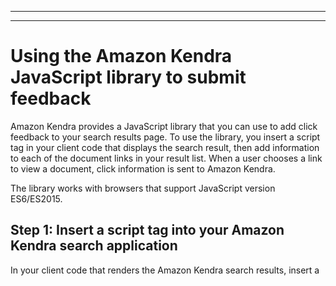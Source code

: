 --------

--------

# Using the Amazon Kendra JavaScript library to submit feedback<a name="feedback-javascript"></a>

Amazon Kendra provides a JavaScript library that you can use to add click feedback to your search results page\. To use the library, you insert a script tag in your client code that displays the search result, then add information to each of the document links in your result list\. When a user chooses a link to view a document, click information is sent to Amazon Kendra\.

The library works with browsers that support JavaScript version ES6/ES2015\.

## Step 1: Insert a script tag into your Amazon Kendra search application<a name="javascript-step-1"></a>

In your client code that renders the Amazon Kendra search results, insert a <script> tag and add a reference to the JavaScript library:

```
<script>
 (function(w, d, s, c, g, n) {
   if(!w[n]) {
     w[n] = w[n] || function () {
           (w[n].q = w[n].q || []).push(arguments);
     }
     w[n].st = new Date().getTime();
     w[n].ep = g;
     var e = document.createElement(s),
         j = document.getElementsByTagName(s)[0];
     e.async = 1;
     e.src = c;
     e.type = 'module';
     j.parentNode.insertBefore(e, j);
   }
 })(window, document, 'script', 
 'library download URL', 
 'feedback endpoint',
 'kendraFeedback');
</script>
```

The script asynchronously downloads the JavaScript library from an Amazon Kendra hosted CDN and initializes a global variable called `kendraFeedback` that enables you to set optional parameters\.

Replace *library download URL* and *feedback endpoint* with an identifier from the following table based on the region that hosts your Amazon Kendra index\.


| Region | Download URL | Feedback endpoint | 
| --- | --- | --- | 
| us\-east\-1 | https://d2zm0lpns956f8\.cloudfront\.net/ksf\-v1\.js | https://ujxwp5s92h\.execute\-api\.us\-east\-1\.amazonaws\.com/prod/submit | 
| us\-east\-2 |  https://d2crv7fufeg244\.cloudfront\.net/ksf\-v1\.js | https://i6h76zwzf3\.execute\-api\.us\-east\-2\.amazonaws\.com/prod/submit | 
| us\-west\-2 | https://d2iezfpnpcoujy\.cloudfront\.net/ksf\-v1\.js | https://wg6nim909c\.execute\-api\.us\-west\-2\.amazonaws\.com/prod/submit | 
| ca\-central\-1 | https://d1zbkfomowykaq\.cloudfront\.net/ksf\-v1\.js | https://budi8txevj\.execute\-api\.ca\-central\-1\.amazonaws\.com/prod/submit | 
| eu\-west\-1 | https://d3gptlxtulu4us\.cloudfront\.net/ksf\-v1\.js | https://po2b11740b\.execute\-api\.eu\-west\-1\.amazonaws\.com/prod/submit | 
| ap\-southeast\-1 | https://d1vvuam7g4taoe\.cloudfront\.net/ksf\-v1 | https://9je5uw7t5l\.execute\-api\.ap\-southeast\-1\.amazonaws\.com/prod/submit | 
| ap\-southeast\-2 | https://dopqntoe6z0ce\.cloudfront\.net/ksf\-v1\.js | https://oovf4nvjj7\.execute\-api\.ap\-southeast\-2\.amazonaws\.com/prod/submit | 

For example, if your index is in US East \(N\. Virginia\), *library download URL* is `https://d2zm0lpns956f8.cloudfront.net/ksf-v1.js` and *feedback endpoint* is `https://ujxwp5s92h.execute-api.us-east-1.amazonaws.com/prod/submit`\.

There are two optional settings that you can make for the Amazon Kendra JavaScript library:
+ `disableCookies` – By default, Amazon Kendra sets a cookie that uniquely identifies the user\. Set this to `true` to disable the cookie\.

  ```
  kendraFeedback('disableCookie', 'true | false');
  ```

  `searchDivClassName` – By default, Amazon Kendra monitors all links on your search results page for clicks\. Set this to a `<div>` class name to monitor only links in the specified class\.

  ```
  kendraFeedback('searchDivClassName', 'class name');
  ```

## Step 2: Add the feedback token to search results<a name="javascript-step-2"></a>

On your result page, add an HTML attribute called `data-kendra-token` to the anchor tag or immediate parent div tag that contains a link to the document from the query response\. For example:

```
<a href="document location" data-kendra-token="feedback token value"></a>
OR
<div data-url="document location" data-kendra-token="feedback token value"></div>
```

A query response contains a token in the `feedbackToken` field\. The token uniquely identifies the response if the user chooses it\. Assign the value of the token to the `data-kendra-token` attribute\. The Amazon Kendra JavaScript library looks for this token when the user chooses the result and submits it to an Amazon Kendra endpoint as feedback\.

The Amazon Kendra JavaScript library only submits the feedback token and other metadata such as the time the result was chosen and a unique visitor ID\.

## Step 3: Test the feedback script<a name="javascript-step-3"></a>

To make sure that the JavaScript library is configured correctly and sending feedback to the right endpoint, do the following\. This example uses the Chrome browser\.

1. Open the Web developer tools in the browser\. On Chrome, open the **Chrome menu** in the upper right corner of the browser, choose **More tools** and then choose **Developer tools**\.

1. Make sure that there are no errors related to the Amazon Kendra JavaScript library in the console tab\.

1. Make a search and choose any result\. In the **Network** tab of the developer tools\. You should see a request sent to the feedback endpoint, the token for the result, and a 200 OK status\.